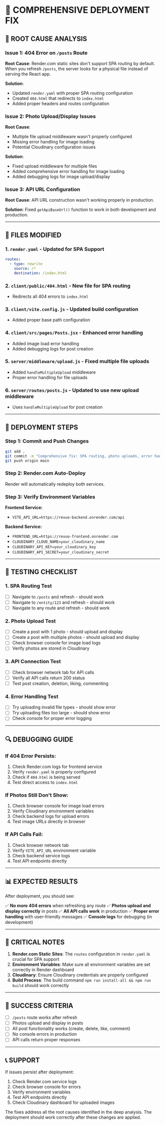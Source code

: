 # 🚀 COMPREHENSIVE DEPLOYMENT FIX

## 🚨 **ROOT CAUSE ANALYSIS**

### **Issue 1: 404 Error on `/posts` Route**
**Root Cause**: Render.com static sites don't support SPA routing by default. When you refresh `/posts`, the server looks for a physical file instead of serving the React app.

**Solution**: 
- Updated `render.yaml` with proper SPA routing configuration
- Created `404.html` that redirects to `index.html`
- Added proper headers and routes configuration

### **Issue 2: Photo Upload/Display Issues**
**Root Cause**: 
- Multiple file upload middleware wasn't properly configured
- Missing error handling for image loading
- Potential Cloudinary configuration issues

**Solution**:
- Fixed upload middleware for multiple files
- Added comprehensive error handling for image loading
- Added debugging logs for image upload/display

### **Issue 3: API URL Configuration**
**Root Cause**: API URL construction wasn't working properly in production.

**Solution**: Fixed `getApiBaseUrl()` function to work in both development and production.

---

## 📁 **FILES MODIFIED**

### **1. `render.yaml`** - Updated for SPA Support
```yaml
routes:
  - type: rewrite
    source: /*
    destination: /index.html
```

### **2. `client/public/404.html`** - New file for SPA routing
- Redirects all 404 errors to `index.html`

### **3. `client/vite.config.js`** - Updated build configuration
- Added proper base path configuration

### **4. `client/src/pages/Posts.jsx`** - Enhanced error handling
- Added image load error handling
- Added debugging logs for post creation

### **5. `server/middleware/upload.js`** - Fixed multiple file uploads
- Added `handleMultipleUpload` middleware
- Proper error handling for file uploads

### **6. `server/routes/posts.js`** - Updated to use new upload middleware
- Uses `handleMultipleUpload` for post creation

---

## 🚀 **DEPLOYMENT STEPS**

### **Step 1: Commit and Push Changes**
```bash
git add .
git commit -m "Comprehensive fix: SPA routing, photo uploads, error handling"
git push origin main
```

### **Step 2: Render.com Auto-Deploy**
Render will automatically redeploy both services.

### **Step 3: Verify Environment Variables**
**Frontend Service:**
- `VITE_API_URL=https://revuo-backend.onrender.com/api`

**Backend Service:**
- `FRONTEND_URL=https://revuo-frontend.onrender.com`
- `CLOUDINARY_CLOUD_NAME=your_cloudinary_name`
- `CLOUDINARY_API_KEY=your_cloudinary_key`
- `CLOUDINARY_API_SECRET=your_cloudinary_secret`

---

## 🧪 **TESTING CHECKLIST**

### **1. SPA Routing Test**
- [ ] Navigate to `/posts` and refresh - should work
- [ ] Navigate to `/entity/123` and refresh - should work
- [ ] Navigate to any route and refresh - should work

### **2. Photo Upload Test**
- [ ] Create a post with 1 photo - should upload and display
- [ ] Create a post with multiple photos - should upload and display
- [ ] Check browser console for image load logs
- [ ] Verify photos are stored in Cloudinary

### **3. API Connection Test**
- [ ] Check browser network tab for API calls
- [ ] Verify all API calls return 200 status
- [ ] Test post creation, deletion, liking, commenting

### **4. Error Handling Test**
- [ ] Try uploading invalid file types - should show error
- [ ] Try uploading files too large - should show error
- [ ] Check console for proper error logging

---

## 🔍 **DEBUGGING GUIDE**

### **If 404 Error Persists:**
1. Check Render.com logs for frontend service
2. Verify `render.yaml` is properly configured
3. Check if `404.html` is being served
4. Test direct access to `index.html`

### **If Photos Still Don't Show:**
1. Check browser console for image load errors
2. Verify Cloudinary environment variables
3. Check backend logs for upload errors
4. Test image URLs directly in browser

### **If API Calls Fail:**
1. Check browser network tab
2. Verify `VITE_API_URL` environment variable
3. Check backend service logs
4. Test API endpoints directly

---

## 📊 **EXPECTED RESULTS**

After deployment, you should see:

✅ **No more 404 errors** when refreshing any route
✅ **Photos upload and display correctly** in posts
✅ **All API calls work** in production
✅ **Proper error handling** with user-friendly messages
✅ **Console logs** for debugging (in development)

---

## 🚨 **CRITICAL NOTES**

1. **Render.com Static Sites**: The `routes` configuration in `render.yaml` is crucial for SPA support
2. **Environment Variables**: Make sure all environment variables are set correctly in Render dashboard
3. **Cloudinary**: Ensure Cloudinary credentials are properly configured
4. **Build Process**: The build command `npm run install-all && npm run build` should work correctly

---

## 🎯 **SUCCESS CRITERIA**

- [ ] `/posts` route works after refresh
- [ ] Photos upload and display in posts
- [ ] All post functionality works (create, delete, like, comment)
- [ ] No console errors in production
- [ ] API calls return proper responses

---

## 📞 **SUPPORT**

If issues persist after deployment:

1. Check Render.com service logs
2. Check browser console for errors
3. Verify environment variables
4. Test API endpoints directly
5. Check Cloudinary dashboard for uploaded images

The fixes address all the root causes identified in the deep analysis. The deployment should work correctly after these changes are applied.
